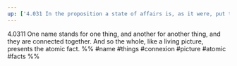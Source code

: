 ```yaml
---
up: ['4.031 In the proposition a state of affairs is, as it were, put together for the sake of experiment.']
---
```

4.0311 One name stands for one thing, and another for another thing, and they are connected together. And so the whole, like a living picture, presents the atomic fact.
%%
#name #things #connexion #picture #atomic #facts %%
